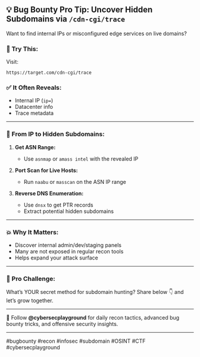 ## 💡 Bug Bounty Pro Tip: Uncover Hidden Subdomains via `/cdn-cgi/trace`

Want to find internal IPs or misconfigured edge services on live domains?

### 🎯 Try This:

Visit:

```
https://target.com/cdn-cgi/trace
```

### ✅ It Often Reveals:

* Internal IP (`ip=`)
* Datacenter info
* Trace metadata

---

### 🔁 From IP to Hidden Subdomains:

1. **Get ASN Range:**

   * Use `asnmap` or `amass intel` with the revealed IP

2. **Port Scan for Live Hosts:**

   * Run `naabu` or `masscan` on the ASN IP range

3. **Reverse DNS Enumeration:**

   * Use `dnsx` to get PTR records
   * Extract potential hidden subdomains

---

### 💥 Why It Matters:

* Discover internal admin/dev/staging panels
* Many are not exposed in regular recon tools
* Helps expand your attack surface

---

### 🔐 Pro Challenge:

What’s YOUR secret method for subdomain hunting?
Share below 👇 and let’s grow together.

---

📡 Follow **@cybersecplayground** for daily recon tactics, advanced bug bounty tricks, and offensive security insights.

---

\#bugbounty #recon #infosec #subdomain #OSINT #CTF #cybersecplayground
